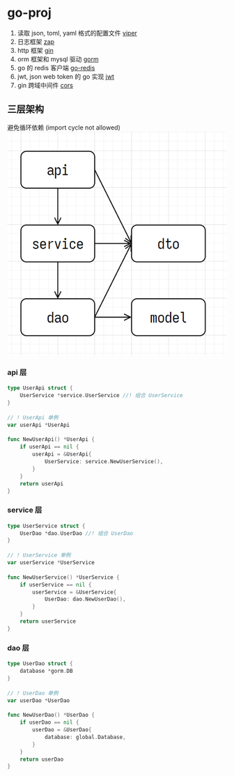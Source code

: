 # go-proj

1. 读取 json, toml, yaml 格式的配置文件 [viper](https://github.com/spf13/viper)
2. 日志框架 [zap](https://github.com/uber-go/zap)
3. http 框架 [gin](https://github.com/gin-gonic/gin)
4. orm 框架和 mysql 驱动 [gorm](https://github.com/go-gorm/gorm)
5. go 的 redis 客户端 [go-redis](https://github.com/redis/go-redis)
6. jwt, json web token 的 go 实现 [jwt](https://github.com/golang-jwt/jwt)
7. gin 跨域中间件 [cors](https://github.com/gin-contrib/cors)

## 三层架构

避免循环依赖 (import cycle not allowed)
![三层架构](./asset/schema.png)

### api 层

```go
type UserApi struct {
	UserService *service.UserService //! 组合 UserService
}

// ! UserApi 单例
var userApi *UserApi

func NewUserApi() *UserApi {
	if userApi == nil {
		userApi = &UserApi{
			UserService: service.NewUserService(),
		}
	}
	return userApi
}
```

### service 层

```go
type UserService struct {
	UserDao *dao.UserDao //! 组合 UserDao
}

// ! UserService 单例
var userService *UserService

func NewUserService() *UserService {
	if userService == nil {
		userService = &UserService{
			UserDao: dao.NewUserDao(),
		}
	}
	return userService
}
```

### dao 层

```go
type UserDao struct {
	database *gorm.DB
}

// ! UserDao 单例
var userDao *UserDao

func NewUserDao() *UserDao {
	if userDao == nil {
		userDao = &UserDao{
			database: global.Database,
		}
	}
	return userDao
}
```
